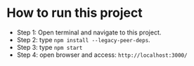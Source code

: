 # How to run this project

- Step 1: Open terminal and navigate to this project.
- Step 2: type `npm install --legacy-peer-deps`.
- Step 3: type `npm start`
- Step 4: open browser and access: `http://localhost:3000/`